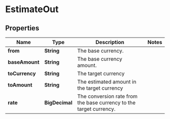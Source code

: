 

# EstimateOut


## Properties

Name | Type | Description | Notes
------------ | ------------- | ------------- | -------------
**from** | **String** | The base currency. | 
**baseAmount** | **String** | The base currency amount. | 
**toCurrency** | **String** | The target currency | 
**toAmount** | **String** | The estimated amount in the target currency | 
**rate** | **BigDecimal** | The conversion rate from the base currency to the target currency. | 




